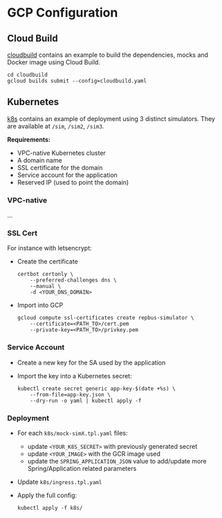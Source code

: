 # GCP Configuration

## Cloud Build

[cloudbuild](cloudbuild) contains an example to build the dependencies, mocks
and Docker image using Cloud Build.

    cd cloudbuild
    gcloud builds submit --config=cloudbuild.yaml  

## Kubernetes

[k8s](k8s) contains an example of deployment using 3 distinct simulators. They are
available at `/sim`, `/sim2`, `/sim3`.

**Requirements:**

* VPC-native Kubernetes cluster
* A domain name
* SSL certificate for the domain
* Service account for the application
* Reserved IP (used to point the domain)

### VPC-native

...

### SSL Cert

For instance with letsencrypt:

* Create the certificate

      certbot certonly \
          --preferred-challenges dns \
          --manual \
          -d <YOUR_DNS_DOMAIN>

* Import into GCP

      gcloud compute ssl-certificates create repbus-simulator \
          --certificate=<PATH_TO>/cert.pem
          --private-key=<PATH_TO>/privkey.pem

### Service Account

* Create a new key for the SA used by the application
* Import the key into a Kubernetes secret:
 
      kubectl create secret generic app-key-$(date +%s) \
          --from-file=app-key.json \
          --dry-run -o yaml | kubectl apply -f

### Deployment

* For each `k8s/mock-simX.tpl.yaml` files:
  * update `<YOUR_K8S_SECRET>` with previously generated secret
  * update `<YOUR_IMAGE>` with the GCR image used 
  * update the `SPRING_APPLICATION_JSON` value to add/update more Spring/Application related parameters
* Update `k8s/ingress.tpl.yaml`
* Apply the full config:

      kubectl apply -f k8s/

